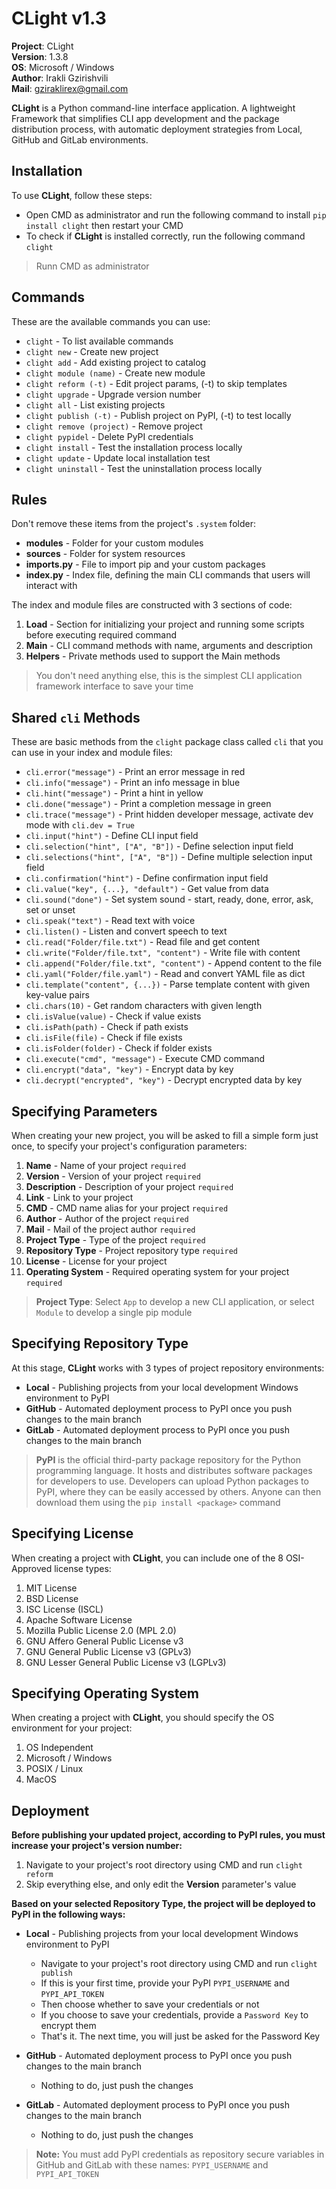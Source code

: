 # CLight v1.3

**Project**: CLight
<br>**Version**: 1.3.8
<br>**OS**: Microsoft / Windows
<br>**Author**: Irakli Gzirishvili
<br>**Mail**: gziraklirex@gmail.com

**CLight** is a Python command-line interface application. A lightweight Framework that simplifies CLI app development and the package distribution process, with automatic deployment strategies from Local, GitHub and GitLab environments.

## Installation

To use **CLight**, follow these steps:

- Open CMD as administrator and run the following command to install `pip install clight` then restart your CMD
- To check if **CLight** is installed correctly, run the following command `clight`

> Runn CMD as administrator

## Commands

These are the available commands you can use:

- `clight` - To list available commands
- `clight new` - Create new project
- `clight add` - Add existing project to catalog
- `clight module (name)` - Create new module
- `clight reform (-t)` - Edit project params, (-t) to skip templates
- `clight upgrade` - Upgrade version number
- `clight all` - List existing projects
- `clight publish (-t)` - Publish project on PyPI, (-t) to test locally
- `clight remove (project)` - Remove project
- `clight pypidel` - Delete PyPI credentials
- `clight install` - Test the installation process locally
- `clight update` - Update local installation test
- `clight uninstall` - Test the uninstallation process locally

## Rules

Don't remove these items from the project's `.system` folder:

- **modules** - Folder for your custom modules
- **sources** - Folder for system resources
- **imports.py** - File to import pip and your custom packages
- **index.py** - Index file, defining the main CLI commands that users will interact with

The index and module files are constructed with 3 sections of code:

1. **Load** - Section for initializing your project and running some scripts before executing required command
2. **Main** - CLI command methods with name, arguments and description
3. **Helpers** - Private methods used to support the Main methods

> You don't need anything else, this is the simplest CLI application framework interface to save your time

## Shared `cli` Methods

These are basic methods from the `clight` package class called `cli` that you can use in your index and module files:

- `cli.error("message")` - Print an error message in red
- `cli.info("message")` - Print an info message in blue
- `cli.hint("message")` - Print a hint in yellow
- `cli.done("message")` - Print a completion message in green
- `cli.trace("message")` - Print hidden developer message, activate dev mode with `cli.dev = True`
- `cli.input("hint")` - Define CLI input field
- `cli.selection("hint", ["A", "B"])` - Define selection input field
- `cli.selections("hint", ["A", "B"])` - Define multiple selection input field
- `cli.confirmation("hint")` - Define confirmation input field
- `cli.value("key", {...}, "default")` - Get value from data
- `cli.sound("done")` - Set system sound - start, ready, done, error, ask, set or unset
- `cli.speak("text")` - Read text with voice
- `cli.listen()` - Listen and convert speech to text
- `cli.read("Folder/file.txt")` - Read file and get content
- `cli.write("Folder/file.txt", "content")` - Write file with content
- `cli.append("Folder/file.txt", "content")` - Append content to the file 
- `cli.yaml("Folder/file.yaml")` - Read and convert YAML file as dict
- `cli.template("content", {...})` - Parse template content with given key-value pairs
- `cli.chars(10)` - Get random characters with given length
- `cli.isValue(value)` - Check if value exists
- `cli.isPath(path)` - Check if path exists
- `cli.isFile(file)` - Check if file exists
- `cli.isFolder(folder)` - Check if folder exists
- `cli.execute("cmd", "message")` - Execute CMD command
- `cli.encrypt("data", "key")` - Encrypt data by key
- `cli.decrypt("encrypted", "key")` - Decrypt encrypted data by key

## Specifying Parameters

When creating your new project, you will be asked to fill a simple form just once, to specify your project's configuration parameters:

1. **Name** - Name of your project `required`
2. **Version** - Version of your project `required`
3. **Description** - Description of your project `required`
4. **Link** - Link to your project
5. **CMD** - CMD name alias for your project `required`
6. **Author** - Author of the project `required`
7. **Mail** - Mail of the project author `required`
8. **Project Type** - Type of the project `required`
9. **Repository Type** - Project repository type `required`
10. **License** - License for your project
11. **Operating System** - Required operating system for your project `required`

> **Project Type**: Select `App` to develop a new CLI application, or select `Module` to develop a single pip module

## Specifying Repository Type

At this stage, **CLight** works with 3 types of project repository environments:

- **Local** - Publishing projects from your local development Windows environment to PyPI
- **GitHub** - Automated deployment process to PyPI once you push changes to the main branch
- **GitLab** - Automated deployment process to PyPI once you push changes to the main branch

> **PyPI** is the official third-party package repository for the Python programming language. It hosts and distributes software packages for developers to use. Developers can upload Python packages to PyPI, where they can be easily accessed by others. Anyone can then download them using the `pip install <package>` command

## Specifying License

When creating a project with **CLight**, you can include one of the 8 OSI-Approved license types:

1. MIT License
2. BSD License
3. ISC License (ISCL)
4. Apache Software License
5. Mozilla Public License 2.0 (MPL 2.0)
6. GNU Affero General Public License v3
7. GNU General Public License v3 (GPLv3)
8. GNU Lesser General Public License v3 (LGPLv3)

## Specifying Operating System

When creating a project with **CLight**, you should specify the OS environment for your project:

1. OS Independent
1. Microsoft / Windows
1. POSIX / Linux
1. MacOS

## Deployment

**Before publishing your updated project, according to PyPI rules, you must increase your project's version number:**

1. Navigate to your project's root directory using CMD and run `clight reform`
1. Skip everything else, and only edit the **Version** parameter's value

**Based on your selected Repository Type, the project will be deployed to PyPI in the following ways:**

- **Local** - Publishing projects from your local development Windows environment to PyPI

    - Navigate to your project's root directory using CMD and run `clight publish`
    - If this is your first time, provide your PyPI `PYPI_USERNAME` and `PYPI_API_TOKEN`
    - Then choose whether to save your credentials or not
    - If you choose to save your credentials, provide a `Password Key` to encrypt them
    - That's it. The next time, you will just be asked for the Password Key

- **GitHub** - Automated deployment process to PyPI once you push changes to the main branch

    - Nothing to do, just push the changes

- **GitLab** - Automated deployment process to PyPI once you push changes to the main branch

    - Nothing to do, just push the changes

> **Note:** You must add PyPI credentials as repository secure variables in GitHub and GitLab with these names: `PYPI_USERNAME` and `PYPI_API_TOKEN`
